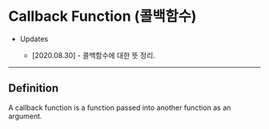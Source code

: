 # Callback Function (콜백함수)

- Updates

  - [2020.08.30] - 콜백함수에 대한 뜻 정리.
---

## Definition
A callback function is a function passed into another function as an argument.